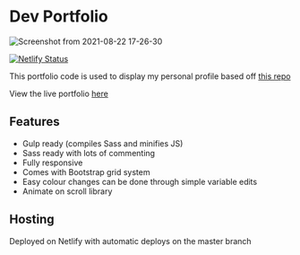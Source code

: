 # Dev Portfolio

![Screenshot from 2021-08-22 17-26-30](https://user-images.githubusercontent.com/16931153/130346394-be58f8db-8e8b-4e48-9c17-ca76db05b8d4.png)

[![Netlify Status](https://api.netlify.com/api/v1/badges/04f80a13-27a3-4397-848a-bf92e92831f9/deploy-status)](https://app.netlify.com/sites/darren-xu/deploys)

This portfolio code is used to display my personal profile based off [this repo](https://github.com/RyanFitzgerald/devportfolio)

View the live portfolio [here](http://darrenxu.com/)

## Features

- Gulp ready (compiles Sass and minifies JS)
- Sass ready with lots of commenting
- Fully responsive
- Comes with Bootstrap grid system
- Easy colour changes can be done through simple variable edits
- Animate on scroll library

## Hosting

Deployed on Netlify with automatic deploys on the master branch
